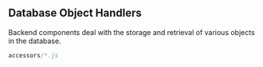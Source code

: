 Database Object Handlers
------------------------
Backend components deal with the storage and retrieval of various objects in
the database.

```javascript
accessors/*.js
```

[icon]: fa://fa-database/#ff9900
